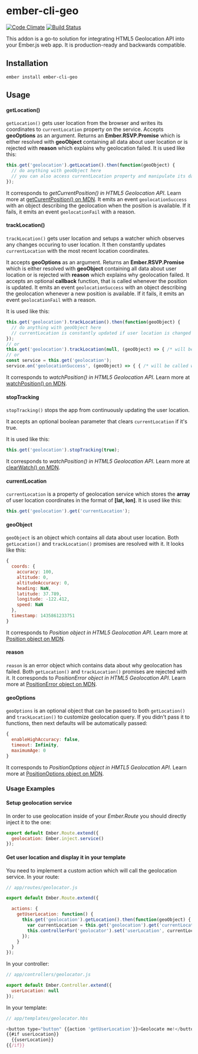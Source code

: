 # ember-cli-geo
[![Code Climate](https://codeclimate.com/github/igorpreston/ember-cli-geo/badges/gpa.svg)](https://codeclimate.com/github/igorpreston/ember-cli-geo) [![Build Status](https://travis-ci.org/igorpreston/ember-cli-geo.svg)](https://travis-ci.org/igorpreston/ember-cli-geo)

This addon is a go-to solution for integrating HTML5 Geolocation API into your Ember.js web app.
It is production-ready and backwards compatible.

## Installation

```
ember install ember-cli-geo
```

## Usage
#### getLocation()
`getLocation()` gets user location from the browser and writes its coordinates to `currentLocation` property on the service. Accepts __geoOptions__ as an argument. Returns an __Ember.RSVP.Promise__ which is either resolved with __geoObject__ containing all data about user location or is rejected with __reason__ which explains why geolocation failed.
It is used like this:
```js
this.get('geolocation').getLocation().then(function(geoObject) {
  // do anything with geoObject here
  // you can also access currentLocation property and manipulate its data however you like
});
```
It corresponds to _getCurrentPosition() in HTML5 Geolocation API_. Learn more at [getCurentPosition() on MDN](https://developer.mozilla.org/en-US/docs/Web/API/Geolocation/getCurrentPosition).
It emits an event `geolocationSuccess` with an object describing the geolocation when the position is available. If it fails, it emits an event `geolocationFail` with a reason.
#### trackLocation()
`trackLocation()` gets user location and setups a watcher which observes any changes occuring to user location. It then constantly updates `currentLocation` with the most recent location coordinates.

It accepts __geoOptions__ as an argument. Returns an __Ember.RSVP.Promise__ which is either resolved with __geoObject__ containing all data about user location or is rejected with __reason__ which explains why geolocation failed.
It accepts an optional __callback__ function, that is called whenever the position is updated.
It emits an event `geolocationSuccess` with an object describing the geolocation whenever a new position is available. If it fails, it emits an event `geolocationFail` with a reason.

It is used like this:
```js
this.get('geolocation').trackLocation().then(function(geoObject) {
  // do anything with geoObject here
  // currentLocation is constantly updated if user location is changed
});
// or
this.get('geolocation').trackLocation(null, (geoObject) => { /* will be called with new positiond */ })
// or
const service = this.get('geolocation');
service.on('geolocationSuccess', (geoObject) => { { /* will be called with new position */);
```
It corresponds to _watchPosition() in HTML5 Geolocation API_. Learn more at [watchPosition() on MDN](https://developer.mozilla.org/en-US/docs/Web/API/Geolocation/watchPosition).
#### stopTracking
`stopTracking()` stops the app from continuously updating the user location.

It accepts an optional boolean parameter that clears `currentLocation` if it's true.

It is used like this:
```js
this.get('geolocation').stopTracking(true);
```
It corresponds to _watchPosition() in HTML5 Geolocation API_. Learn more at [clearWatch() on MDN](https://developer.mozilla.org/en-US/docs/Web/API/Geolocation/clearWatch).
#### currentLocation
`currentLocation` is a property of geolocation service which stores the __array__ of user location coordinates in the format of __[lat, lon]__.
It is used like this:
```js
this.get('geolocation').get('currentLocation');
```
#### geoObject
`geoObject` is an object which contains all data about user location. Both `getLocation()` and `trackLocation()` promises are resolved with it. It looks like this:
```js
{
  coords: {
    accuracy: 100,
    altitude: 0,
    altitudeAccuracy: 0,
    heading: NaN,
    latitude: 37.789,
    longitude: -122.412,
    speed: NaN
  },
  timestamp: 1435861233751
}
```
It corresponds to _Position object in HTML5 Geolocation API_. Learn more at [Position object on MDN](https://developer.mozilla.org/en-US/docs/Web/API/Position).
#### reason
`reason` is an error object which contains data about why geolocation has failed. Both `getLocation()` and `trackLocation()` promises are rejected with it.
It corresponds to _PositionError object in HTML5 Geolocation API_. Learn more at [PositionError object on MDN](https://developer.mozilla.org/en-US/docs/Web/API/PositionError).
#### geoOptions
`geoOptions` is an optional object that can be passed to both `getLocation()` and `trackLocation()` to customize geolocation query. If you didn't pass it to functions, then next defaults will be automatically passed:
```js
{
  enableHighAccuracy: false,
  timeout: Infinity,
  maximumAge: 0
}
```
It corresponds to _PositionOptions object in HMTL5 Geolocation API_. Learn more at [PositionOptions object on MDN](https://developer.mozilla.org/en-US/docs/Web/API/PositionOptions).
### Usage Examples

#### Setup geolocation service
In order to use geolocation inside of your _Ember.Route_ you should directly inject it to the one:
```js
export default Ember.Route.extend({
  geolocation: Ember.inject.service()
});
```

#### Get user location and display it in your template
You need to implement a custom action which will call the geolocation service.
In your route:
```js
// app/routes/geolocator.js

export default Ember.Route.extend({

  actions: {
    getUserLocation: function() {
      this.get('geolocation').getLocation().then(function(geoObject) {
        var currentLocation = this.get('geolocation').get('currentLocation');
        this.controllerFor('geolocator').set('userLocation', currentLocation);
      });
    }
  }
});
```

In your controller:
```js
// app/controllers/geolocator.js

export default Ember.Controller.extend({
  userLocation: null
});
```

In your template:
```js
// app/templates/geolocator.hbs

<button type="button" {{action 'getUserLocation'}}>Geolocate me!</button>
{{#if userLocation}}
  {{userLocation}}
{{/if}}
```
